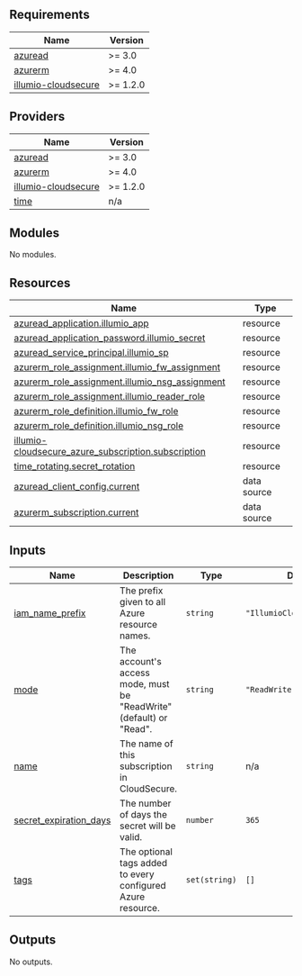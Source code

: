<!-- BEGIN_TF_DOCS -->
## Requirements

| Name | Version |
|------|---------|
| <a name="requirement_azuread"></a> [azuread](#requirement\_azuread) | >= 3.0 |
| <a name="requirement_azurerm"></a> [azurerm](#requirement\_azurerm) | >= 4.0 |
| <a name="requirement_illumio-cloudsecure"></a> [illumio-cloudsecure](#requirement\_illumio-cloudsecure) | >= 1.2.0 |

## Providers

| Name | Version |
|------|---------|
| <a name="provider_azuread"></a> [azuread](#provider\_azuread) | >= 3.0 |
| <a name="provider_azurerm"></a> [azurerm](#provider\_azurerm) | >= 4.0 |
| <a name="provider_illumio-cloudsecure"></a> [illumio-cloudsecure](#provider\_illumio-cloudsecure) | >= 1.2.0 |
| <a name="provider_time"></a> [time](#provider\_time) | n/a |

## Modules

No modules.

## Resources

| Name | Type |
|------|------|
| [azuread_application.illumio_app](https://registry.terraform.io/providers/hashicorp/azuread/latest/docs/resources/application) | resource |
| [azuread_application_password.illumio_secret](https://registry.terraform.io/providers/hashicorp/azuread/latest/docs/resources/application_password) | resource |
| [azuread_service_principal.illumio_sp](https://registry.terraform.io/providers/hashicorp/azuread/latest/docs/resources/service_principal) | resource |
| [azurerm_role_assignment.illumio_fw_assignment](https://registry.terraform.io/providers/hashicorp/azurerm/latest/docs/resources/role_assignment) | resource |
| [azurerm_role_assignment.illumio_nsg_assignment](https://registry.terraform.io/providers/hashicorp/azurerm/latest/docs/resources/role_assignment) | resource |
| [azurerm_role_assignment.illumio_reader_role](https://registry.terraform.io/providers/hashicorp/azurerm/latest/docs/resources/role_assignment) | resource |
| [azurerm_role_definition.illumio_fw_role](https://registry.terraform.io/providers/hashicorp/azurerm/latest/docs/resources/role_definition) | resource |
| [azurerm_role_definition.illumio_nsg_role](https://registry.terraform.io/providers/hashicorp/azurerm/latest/docs/resources/role_definition) | resource |
| [illumio-cloudsecure_azure_subscription.subscription](https://registry.terraform.io/providers/illumio/illumio-cloudsecure/latest/docs/resources/azure_subscription) | resource |
| [time_rotating.secret_rotation](https://registry.terraform.io/providers/hashicorp/time/latest/docs/resources/rotating) | resource |
| [azuread_client_config.current](https://registry.terraform.io/providers/hashicorp/azuread/latest/docs/data-sources/client_config) | data source |
| [azurerm_subscription.current](https://registry.terraform.io/providers/hashicorp/azurerm/latest/docs/data-sources/subscription) | data source |

## Inputs

| Name | Description | Type | Default | Required |
|------|-------------|------|---------|:--------:|
| <a name="input_iam_name_prefix"></a> [iam\_name\_prefix](#input\_iam\_name\_prefix) | The prefix given to all Azure resource names. | `string` | `"IllumioCloudIntegration"` | no |
| <a name="input_mode"></a> [mode](#input\_mode) | The account's access mode, must be "ReadWrite" (default) or "Read". | `string` | `"ReadWrite"` | no |
| <a name="input_name"></a> [name](#input\_name) | The name of this subscription in CloudSecure. | `string` | n/a | yes |
| <a name="input_secret_expiration_days"></a> [secret\_expiration\_days](#input\_secret\_expiration\_days) | The number of days the secret will be valid. | `number` | `365` | no |
| <a name="input_tags"></a> [tags](#input\_tags) | The optional tags added to every configured Azure resource. | `set(string)` | `[]` | no |

## Outputs

No outputs.
<!-- END_TF_DOCS -->